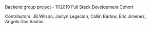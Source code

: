 Backend group project - 11/2019 Full Stack Development Cohort

Contributors: JB Wilson, Jaclyn Legacion, Collin Barlow, Eric Jimenez, Angelo Dos Santos